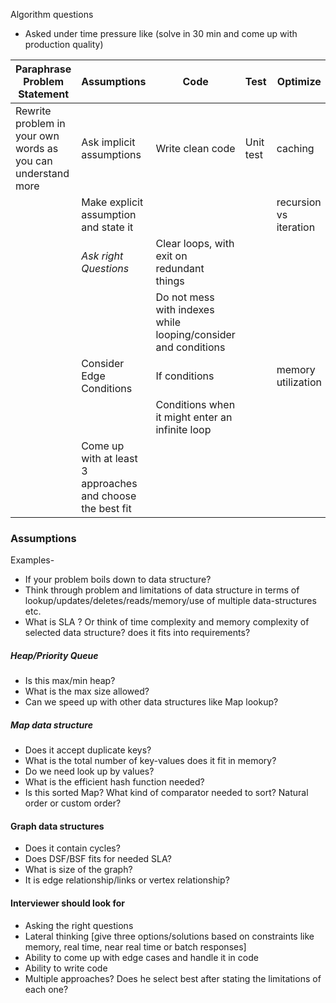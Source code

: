 
Algorithm questions 

- Asked under time pressure like (solve in 30 min and come up with production quality)



|Paraphrase Problem Statement | Assumptions | Code | Test  | Optimize |
|------------------------------|-------------|------|-------|----------|
| Rewrite problem in your own words as you can understand more | Ask implicit assumptions | Write clean code | Unit test  | caching |
||Make explicit assumption and state it| | |recursion vs iteration | Test happy scenarios 
|| *Ask right Questions* |Clear loops, with exit on redundant things|||
||  |Do not mess with indexes while looping/consider and conditions|||
|| Consider Edge Conditions |If conditions||memory utilization|
||  |Conditions when it might enter an infinite loop|||
|| Come up with at least 3 approaches and choose the best fit  ||||




### Assumptions

Examples- 
- If your problem boils down to data structure?
- Think through problem and limitations of data structure in terms of lookup/updates/deletes/reads/memory/use of multiple data-structures etc.
- What is SLA ? Or think of time complexity and memory complexity of selected data structure? does it fits into requirements?


##### Heap/Priority Queue
- Is this max/min heap?
- What is the max size allowed?
- Can we speed up with other data structures like Map lookup?


##### Map data structure 
 - Does it accept duplicate keys?
 - What is the total number of key-values does it fit in memory?
 - Do we need look up by values?
 - What is the efficient hash function needed?
 - Is this sorted Map? What kind of comparator needed to sort? Natural order or custom order?
 
#### Graph data structures 
- Does it contain  cycles?
- Does DSF/BSF fits for needed SLA?
- What is size of the graph?
- It is edge relationship/links or vertex relationship?



#### Interviewer should look for 
- Asking the right questions 
- Lateral thinking [give three options/solutions based on constraints like memory, real time, near real time or batch responses]
- Ability to come up with edge cases and handle it in code
- Ability to write code 
- Multiple approaches? Does he select best after stating the limitations of each one? 
